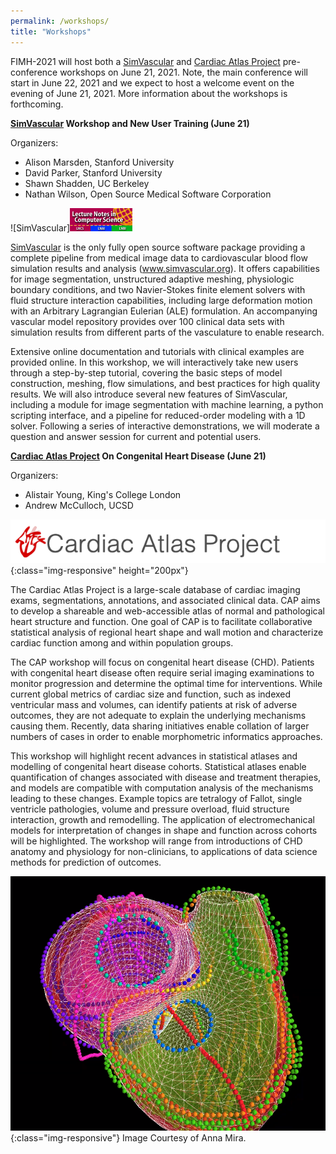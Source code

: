 ```yaml
---
permalink: /workshops/
title: "Workshops"
---
```


FIMH-2021 will host both a [SimVascular](http://www.simvascular.org) and [Cardiac Atlas Project](https://www.cardiacatlas.org) pre-conference workshops on June 21, 2021. Note, the main conference will start in June 22, 2021 and we expect to host a welcome event on the evening of June 21, 2021. More information about the workshops is forthcoming.

**[SimVascular](http://www.simvascular.org) Workshop and New User Training (June 21)**

Organizers:       
* Alison Marsden, Stanford University
* David Parker, Stanford University
* Shawn Shadden, UC Berkeley
* Nathan Wilson, Open Source Medical Software Corporation

![SimVascular]<img src="/assets/images/LNCS-Logo.jpg" width="100px">

[SimVascular](http://www.simvascular.org) is the only fully open source software package providing a complete pipeline from medical image data to cardiovascular blood flow simulation results and analysis (www.simvascular.org).  It offers capabilities for image segmentation, unstructured adaptive meshing, physiologic boundary conditions, and two Navier-Stokes finite element solvers with fluid structure interaction capabilities, including large deformation motion with an Arbitrary Lagrangian Eulerian (ALE) formulation.  An accompanying vascular model repository provides over 100 clinical data sets with simulation results from different parts of the vasculature to enable research.  

Extensive online documentation and tutorials with clinical examples are provided online. 
In this workshop, we will interactively take new users through a step-by-step tutorial, covering the basic steps of model construction, meshing, flow simulations, and best practices for high quality results. We will also introduce several new features of SimVascular, including a module for image segmentation with machine learning, a python scripting interface, and a pipeline for reduced-order modeling with a 1D solver.  Following a series of interactive demonstrations, we will moderate a question and answer session for current and potential users.   



**[Cardiac Atlas Project](https://www.cardiacatlas.org) On Congenital Heart Disease (June 21)**

Organizers:       
* Alistair Young, King's College London
* Andrew McCulloch, UCSD

![CAP](/assets/images/cap-logo-header.png){:class="img-responsive" height="200px"}

The Cardiac Atlas Project is a large-scale database of cardiac imaging exams, segmentations, annotations, and associated clinical data. CAP aims to develop a shareable and web-accessible atlas of normal and pathological heart structure and function. One goal of CAP is to facilitate collaborative statistical analysis of regional heart shape and wall motion and characterize cardiac function among and within population groups.

The CAP workshop will focus on congenital heart disease (CHD). Patients with congenital heart disease often require serial imaging examinations to monitor progression and determine the optimal time for interventions. While current global metrics of cardiac size and function, such as indexed ventricular mass and volumes, can identify patients at risk of adverse outcomes, they are not adequate to explain the underlying mechanisms causing them. Recently, data sharing initiatives enable collation of larger numbers of cases in order to enable morphometric informatics approaches. 

This workshop will highlight recent advances in statistical atlases and modelling of congenital heart disease cohorts. Statistical atlases enable quantification of changes associated with disease and treatment therapies, and models are compatible with computation analysis of the mechanisms leading to these changes. Example topics are tetralogy of Fallot, single ventricle pathologies, volume and pressure overload, fluid structure interaction, growth and remodelling. The application of electromechanical models for interpretation of changes in shape and function across cohorts will be highlighted. The workshop will range from introductions of CHD anatomy and physiology for non-clinicians, to applications of data science methods for prediction of outcomes.

![CAP](/assets/images/CAP_Fig.png){:class="img-responsive"}
Image Courtesy of Anna Mira.

